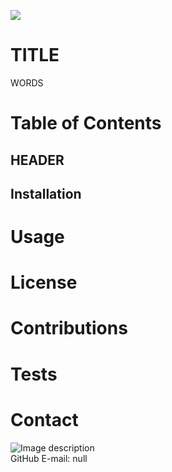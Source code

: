 ![](https://img.shields.io/badge/GitHub-GET%20THIS%20CODE-blue?style=social&logo=appveyor?&link=http://https://github.com/skvisual&link=https://github.com/skvisual/README_Generator) 
# TITLE
WORDS
# Table of Contents
## HEADER
## Installation
# Usage
# License
# Contributions
# Tests
# Contact
![Image description](https://avatars3.githubusercontent.com/u/59944251?v=4)  
GitHub E-mail: null